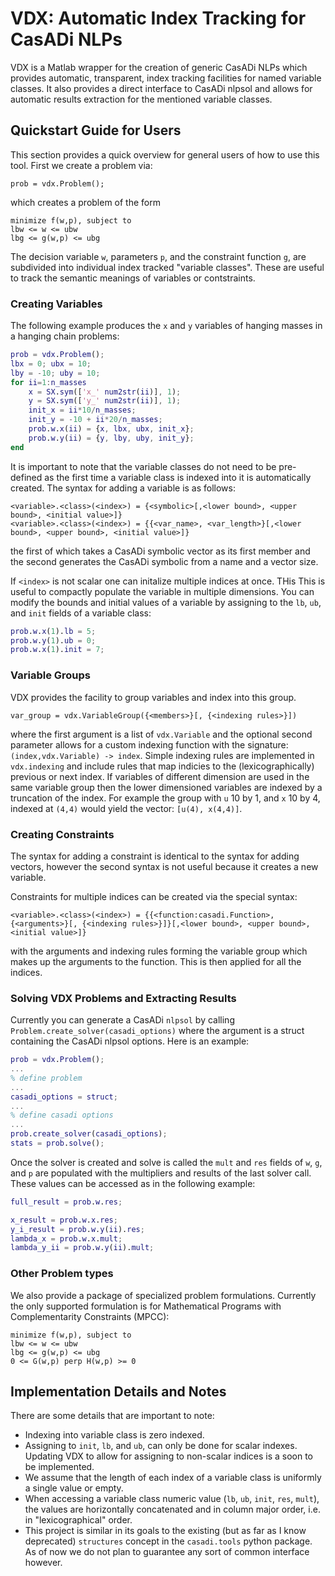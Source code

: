 # VDX: Automatic Index Tracking for CasADi NLPs
VDX is a Matlab wrapper for the creation of generic CasADi NLPs which provides automatic, transparent, index tracking facilities for named variable classes.
It also provides a direct interface to CasADi nlpsol and allows for automatic results extraction for the mentioned variable classes.
## Quickstart Guide for Users
This section provides a quick overview for general users of how to use this tool.
First we create a problem via:
```
prob = vdx.Problem();
```
which creates a problem of the form
```
minimize f(w,p), subject to
lbw <= w <= ubw
lbg <= g(w,p) <= ubg
```
The decision variable `w`, parameters `p`, and the constraint function `g`, are subdivided into individual index tracked "variable classes".
These are useful to track the semantic meanings of variables or contstraints.

### Creating Variables
The following example produces the `x` and `y` variables of hanging masses in a hanging chain problems:
```Matlab
prob = vdx.Problem();
lbx = 0; ubx = 10;
lby = -10; uby = 10;
for ii=1:n_masses
	x = SX.sym(['x_' num2str(ii)], 1);
	y = SX.sym(['y_' num2str(ii)], 1);
	init_x = ii*10/n_masses;
	init_y = -10 + ii*20/n_masses;
	prob.w.x(ii) = {x, lbx, ubx, init_x};
	prob.w.y(ii) = {y, lby, uby, init_y};
end
```
It is important to note that the variable classes do not need to be pre-defined as the first time a variable class is indexed into it is automatically created.
The syntax for adding a variable is as follows:
```
<variable>.<class>(<index>) = {<symbolic>[,<lower bound>, <upper bound>, <initial value>]}
<variable>.<class>(<index>) = {{<var_name>, <var_length>}[,<lower bound>, <upper bound>, <initial value>]}
```
the first of which takes a CasADi symbolic vector as its first member and the second generates the CasADi symbolic from a name and a vector size.

If `<index>` is not scalar one can initalize multiple indices at once. THis
This is useful to compactly populate the variable in multiple dimensions.
You can modify the bounds and initial values of a variable by assigning to the `lb`, `ub`, and `init` fields of a variable class:
```Matlab
prob.w.x(1).lb = 5;
prob.w.y(1).ub = 0;
prob.w.x(1).init = 7;
```

### Variable Groups
VDX provides the facility to group variables and index into this group.
```
var_group = vdx.VariableGroup({<members>}[, {<indexing rules>}])
```
where the first argument is a list of `vdx.Variable` and the optional second parameter allows for a custom indexing function with the signature: `(index,vdx.Variable) -> index`.
Simple indexing rules are implemented in `vdx.indexing` and include rules that map indicies to the (lexicographically) previous or next index.
If variables of different dimension are used in the same variable group then the lower dimensioned variables are indexed by a truncation of the index.
For example the group with `u` 10 by 1, and `x` 10 by 4, indexed at `(4,4)` would yield the vector: `[u(4), x(4,4)]`.

### Creating Constraints
The syntax for adding a constraint is identical to the syntax for adding vectors, however the second syntax is not useful because it creates a new variable.

Constraints for multiple indices can be created via the special syntax:

```
<variable>.<class>(<index>) = {{<function:casadi.Function>, {<arguments>}[, {<indexing rules>}]}[,<lower bound>, <upper bound>, <initial value>]}
```
with the arguments and indexing rules forming the variable group which makes up the arguments to the function.
This is then applied for all the indices.

### Solving VDX Problems and Extracting Results
Currently you can generate a CasADi `nlpsol` by calling `Problem.create_solver(casadi_options)` where the argument is a struct containing the CasADi nlpsol options.
Here is an example:
```Matlab
prob = vdx.Problem();
...
% define problem
...
casadi_options = struct;
...
% define casadi options
...
prob.create_solver(casadi_options);
stats = prob.solve();
```
Once the solver is created and solve is called the `mult` and `res` fields of `w`, `g`, and `p` are populated with the multipliers and results of the last solver call.
These values can be accessed as in the following example:
```Matlab
full_result = prob.w.res;

x_result = prob.w.x.res;
y_i_result = prob.w.y(ii).res;
lambda_x = prob.w.x.mult;
lambda_y_ii = prob.w.y(ii).mult;
```

### Other Problem types
We also provide a package of specialized problem formulations.
Currently the only supported formulation is for Mathematical Programs with Complementarity Constraints (MPCC):
```
minimize f(w,p), subject to
lbw <= w <= ubw
lbg <= g(w,p) <= ubg
0 <= G(w,p) perp H(w,p) >= 0
```

## Implementation Details and Notes
There are some details that are important to note:
* Indexing into variable class is zero indexed.
* Assigning to `init`, `lb`, and `ub`, can only be done for scalar indexes. Updating VDX to allow for assigning to non-scalar indices is a soon to be implemented.
* We assume that the length of each index of a variable class is uniformly a single value or empty.
* When accessing a variable class numeric value (`lb`, `ub`, `init`, `res`, `mult`), the values are horizontally concatenated and in column major order, i.e. in "lexicographical" order.
* This project is similar in its goals to the existing (but as far as I know deprecated) `structures` concept in the `casadi.tools` python package. As of now we do not plan to guarantee any sort of common interface however.
